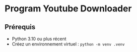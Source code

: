 # Program Youtube Downloader

## Prérequis

- Python 3.10 ou plus récent
- Créez un environnement virtuel : `python -m venv .venv`

